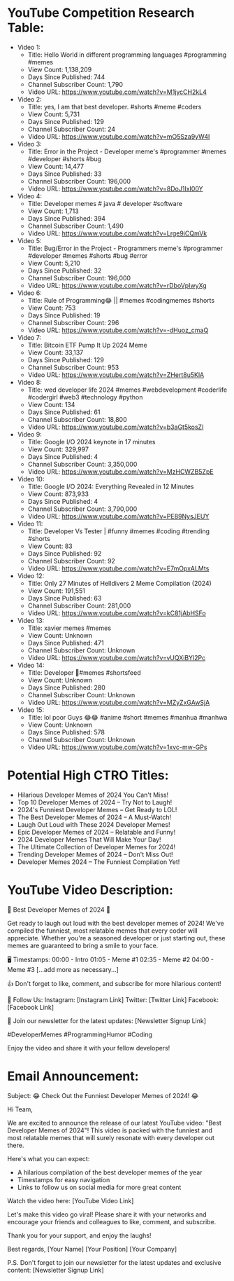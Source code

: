 # YouTube Competition Research Table:
- Video 1:
    - Title: Hello World in different programming languages #programming #memes
    - View Count: 1,138,209
    - Days Since Published: 744
    - Channel Subscriber Count: 1,790
    - Video URL: https://www.youtube.com/watch?v=M1jycCH2kL4
- Video 2:
    - Title: yes, I am that best developer. #shorts #meme #coders
    - View Count: 5,731
    - Days Since Published: 129
    - Channel Subscriber Count: 24
    - Video URL: https://www.youtube.com/watch?v=mO5Sza9yW4I
- Video 3:
    - Title: Error in the Project - Developer meme's #programmer #memes #developer #shorts #bug
    - View Count: 14,477
    - Days Since Published: 33
    - Channel Subscriber Count: 196,000
    - Video URL: https://www.youtube.com/watch?v=8DoJ1IxI00Y
- Video 4:
    - Title: Developer memes # java # developer #software
    - View Count: 1,713
    - Days Since Published: 394
    - Channel Subscriber Count: 1,490
    - Video URL: https://www.youtube.com/watch?v=Lrge9iCQmVk
- Video 5:
    - Title: Bug/Error in the Project - Programmers meme's #programmer #developer #memes #shorts #bug #error    
    - View Count: 5,210
    - Days Since Published: 32
    - Channel Subscriber Count: 196,000
    - Video URL: https://www.youtube.com/watch?v=rDboVpIwyXg
- Video 6:
    - Title: Rule of Programming😂 || #memes #codingmemes #shorts
    - View Count: 753
    - Days Since Published: 19
    - Channel Subscriber Count: 296
    - Video URL: https://www.youtube.com/watch?v=-dHuoz_cmaQ
- Video 7:
    - Title: Bitcoin ETF Pump It Up 2024 Meme
    - View Count: 33,137
    - Days Since Published: 129
    - Channel Subscriber Count: 953
    - Video URL: https://www.youtube.com/watch?v=ZHert8u5KlA
- Video 8:
    - Title: wed developer life 2024 #memes #webdevelopment #coderlife #codergirl #web3 #technology #python     
    - View Count: 134
    - Days Since Published: 61
    - Channel Subscriber Count: 18,800
    - Video URL: https://www.youtube.com/watch?v=b3aGt5kosZI
- Video 9:
    - Title: Google I/O 2024 keynote in 17 minutes
    - View Count: 329,997
    - Days Since Published: 4
    - Channel Subscriber Count: 3,350,000
    - Video URL: https://www.youtube.com/watch?v=MzHCWZB5ZpE
- Video 10:
    - Title: Google I/O 2024: Everything Revealed in 12 Minutes
    - View Count: 873,933
    - Days Since Published: 4
    - Channel Subscriber Count: 3,790,000
    - Video URL: https://www.youtube.com/watch?v=PE89NysJEUY
- Video 11:
    - Title: Developer Vs Tester | #funny #memes #coding #trending #shorts
    - View Count: 83
    - Days Since Published: 92
    - Channel Subscriber Count: 92
    - Video URL: https://www.youtube.com/watch?v=E7mOpxALMts
- Video 12:
    - Title: Only 27 Minutes of Helldivers 2 Meme Compilation (2024)
    - View Count: 191,551
    - Days Since Published: 63
    - Channel Subscriber Count: 281,000
    - Video URL: https://www.youtube.com/watch?v=kC81jAbHSFo
- Video 13:
    - Title: xavier memes #memes
    - View Count: Unknown
    - Days Since Published: 471
    - Channel Subscriber Count: Unknown
    - Video URL: https://www.youtube.com/watch?v=vUQXiBYl2Pc
- Video 14:
    - Title: Developer 🤣#memes #shortsfeed
    - View Count:  Unknown
    - Days Since Published: 280
    - Channel Subscriber Count: Unknown
    - Video URL: https://www.youtube.com/watch?v=MZyZxGAwSjA
- Video 15:
    - Title: lol poor Guys 😂😂 #anime  #short #memes #manhua #manhwa
    - View Count: Unknown
    - Days Since Published: 578
    - Channel Subscriber Count: Unknown
    - Video URL: https://www.youtube.com/watch?v=1xvc-mw-GPs

# Potential High CTRO Titles:
- Hilarious Developer Memes of 2024 You Can't Miss!
- Top 10 Developer Memes of 2024 – Try Not to Laugh!
- 2024's Funniest Developer Memes – Get Ready to LOL!
- The Best Developer Memes of 2024 – A Must-Watch!
- Laugh Out Loud with These 2024 Developer Memes!
- Epic Developer Memes of 2024 – Relatable and Funny!
- 2024 Developer Memes That Will Make Your Day!
- The Ultimate Collection of Developer Memes for 2024!
- Trending Developer Memes of 2024 – Don't Miss Out!
- Developer Memes 2024 – The Funniest Compilation Yet!

# YouTube Video Description:
🎉 Best Developer Memes of 2024 🎉

Get ready to laugh out loud with the best developer memes of 2024! We've compiled the funniest, most relatable memes that every coder will appreciate. Whether you're a seasoned developer or just starting out, these memes are guaranteed to bring a smile to your face.

🖥️ Timestamps:
00:00 - Intro
01:05 - Meme #1
02:35 - Meme #2
04:00 - Meme #3
[...add more as necessary...]

👍 Don't forget to like, comment, and subscribe for more hilarious content!

🔗 Follow Us:
Instagram: [Instagram Link]
Twitter: [Twitter Link]
Facebook: [Facebook Link]

📧 Join our newsletter for the latest updates: [Newsletter Signup Link]

#DeveloperMemes #ProgrammingHumor #Coding

Enjoy the video and share it with your fellow developers!

# Email Announcement:
Subject: 😂 Check Out the Funniest Developer Memes of 2024! 😂

Hi Team,

We are excited to announce the release of our latest YouTube video: "Best Developer Memes of 2024"! This video is packed with the funniest and most relatable memes that will surely resonate with every developer out there.   

Here's what you can expect:
- A hilarious compilation of the best developer memes of the year
- Timestamps for easy navigation
- Links to follow us on social media for more great content

Watch the video here: [YouTube Video Link]

Let's make this video go viral! Please share it with your networks and encourage your friends and colleagues to like, comment, and subscribe.

Thank you for your support, and enjoy the laughs!

Best regards,
[Your Name]
[Your Position]
[Your Company]

P.S. Don't forget to join our newsletter for the latest updates and exclusive content: [Newsletter Signup Link] 